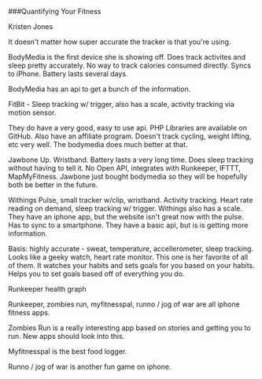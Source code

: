 ###Quantifying Your Fitness

Kristen Jones

It doesn't matter how super accurate the tracker is that you're using.

BodyMedia is the first device she is showing off.  Does track activites and sleep pretty accurately.  No way to track calories consumed directly.  Syncs to iPhone.  Battery lasts several days.

BodyMedia has an api to get a bunch of the information.  

FitBit - Sleep tracking w/ trigger, also has a scale, activity tracking via motion sensor.

They do have a very good, easy to use api.  PHP Libraries are available on GitHub.  Also have an affiliate program.  Doesn't track cycling, weight lifting, etc very well.  The bodymedia does much better at that.

Jawbone Up.  Wristband.  Battery lasts a very long time.  Does sleep tracking without having to tell it.  No Open API, integrates with Runkeeper, IFTTT, MapMyFitness.  Jawbone just bought bodymedia so they will be hopefully both be better in the future.

Withings Pulse, small tracker w/clip, wristband.  Activity tracking.  Heart rate reading on demand, sleep tracking w/ trigger.  Withings also has a scale.  They have an iphone app, but the website isn't great now with the pulse.  Has to sync to a smartphone.  They have a basic api, but is is getting more information.

Basis: highly accurate - sweat, temperature, accellerometer, sleep tracking.  Looks like a geeky watch, heart rate monitor.  This one is her favorite of all of them.  It watches your habits and sets goals for you based on your habits.  Helps you to set goals based off of everything you do.

Runkeeper health graph

Runkeeper, zombies run, myfitnesspal, runno / jog of war are all iphone fitness apps.

Zombies Run is a really interesting app based on stories and getting you to run.  New apps should look into this.

Myfitnesspal is the best food logger.

Runno / jog of war is another fun game on iphone.


